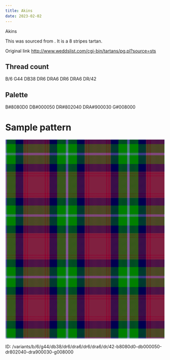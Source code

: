 ```yaml
---
title: Akins
date: 2023-02-02
---
```

Akins

This was sourced from <no value>.  It is a 8 stripes tartan.

Original link http://www.weddslist.com/cgi-bin/tartans/pg.pl?source=sts

## Thread count
B/6 G44 DB38 DR6 DRA6 DR6 DRA6 DR/42

## Palette
B#8080D0 DB#000050 DR#802040 DRA#900030 G#008000

# Sample pattern

![Tartan detail](tartan.png "B/6 G44 DB38 DR6 DRA6 DR6 DRA6 DR/42 tartan")

ID: /variants/b/6/g44/db38/dr6/dra6/dr6/dra6/dr/42-b8080d0-db000050-dr802040-dra900030-g008000